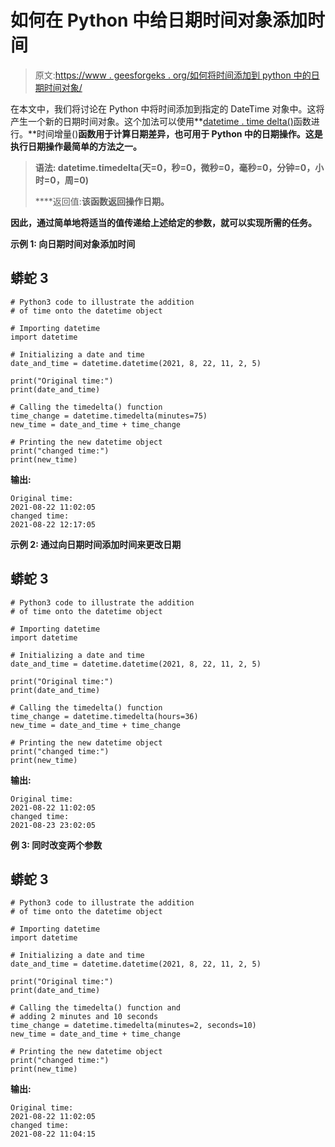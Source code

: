 # 如何在 Python 中给日期时间对象添加时间

> 原文:[https://www . geesforgeks . org/如何将时间添加到 python 中的日期时间对象/](https://www.geeksforgeeks.org/how-to-add-time-onto-a-datetime-object-in-python/)

在本文中，我们将讨论在 Python 中将时间添加到指定的 DateTime 对象中。这将产生一个新的日期时间对象。这个加法可以使用**[datetime . time delta()](https://www.geeksforgeeks.org/python-datetime-timedelta-function/)函数进行。**时间增量()**函数用于计算日期差异，也可用于 Python 中的日期操作。这是执行日期操作最简单的方法之一。**

> ****语法:** datetime.timedelta(天=0，秒=0，微秒=0，毫秒=0，分钟=0，小时=0，周=0)**
> 
> ****返回值:**该函数返回操作日期。**

**因此，通过简单地将适当的值传递给上述给定的参数，就可以实现所需的任务。**

****示例 1:** 向日期时间对象添加时间**

## **蟒蛇 3**

```
# Python3 code to illustrate the addition
# of time onto the datetime object

# Importing datetime
import datetime

# Initializing a date and time
date_and_time = datetime.datetime(2021, 8, 22, 11, 2, 5)

print("Original time:")
print(date_and_time)

# Calling the timedelta() function 
time_change = datetime.timedelta(minutes=75)
new_time = date_and_time + time_change

# Printing the new datetime object
print("changed time:")
print(new_time)
```

****输出:****

```
Original time:
2021-08-22 11:02:05
changed time:
2021-08-22 12:17:05
```

****示例 2:** 通过向日期时间添加时间来更改日期**

## **蟒蛇 3**

```
# Python3 code to illustrate the addition
# of time onto the datetime object

# Importing datetime
import datetime

# Initializing a date and time
date_and_time = datetime.datetime(2021, 8, 22, 11, 2, 5)

print("Original time:")
print(date_and_time)

# Calling the timedelta() function
time_change = datetime.timedelta(hours=36)
new_time = date_and_time + time_change

# Printing the new datetime object
print("changed time:")
print(new_time)
```

****输出:****

```
Original time:
2021-08-22 11:02:05
changed time:
2021-08-23 23:02:05
```

****例 3:** 同时改变两个参数**

## **蟒蛇 3**

```
# Python3 code to illustrate the addition
# of time onto the datetime object

# Importing datetime
import datetime

# Initializing a date and time
date_and_time = datetime.datetime(2021, 8, 22, 11, 2, 5)

print("Original time:")
print(date_and_time)

# Calling the timedelta() function and
# adding 2 minutes and 10 seconds
time_change = datetime.timedelta(minutes=2, seconds=10)
new_time = date_and_time + time_change

# Printing the new datetime object
print("changed time:")
print(new_time)
```

****输出:****

```
Original time:
2021-08-22 11:02:05
changed time:
2021-08-22 11:04:15
```